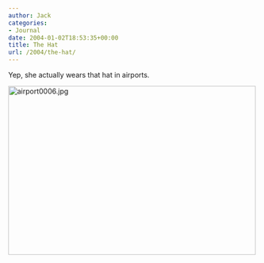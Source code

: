 ```yaml
---
author: Jack
categories:
- Journal
date: 2004-01-02T18:53:35+00:00
title: The Hat
url: /2004/the-hat/
---
```


Yep, she actually wears that hat in airports.

<img alt="airport0006.jpg" src="https://www.jackbaty.com/images/blog/airport0006.jpg" width="499" height="341" border="0" />
